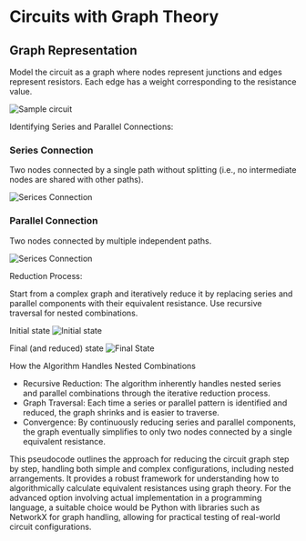 # Circuits with Graph Theory

## Graph Representation

Model the circuit as a graph where nodes represent junctions and edges represent resistors.
Each edge has a weight corresponding to the resistance value.

![Sample circuit](https://mg-2025p03.github.io/physics/_pics/circuits01.png)

Identifying Series and Parallel Connections:

### Series Connection

Two nodes connected by a single path without splitting (i.e., no intermediate nodes are shared with other paths).

![Serices Connection](https://mg-2025p03.github.io/physics/_pics/circuits02.png)

### Parallel Connection

Two nodes connected by multiple independent paths.

![Serices Connection](https://mg-2025p03.github.io/physics/_pics/circuits03.png)

Reduction Process:

Start from a complex graph and iteratively reduce it by replacing series and parallel components with their equivalent resistance.
Use recursive traversal for nested combinations.

Initial state
![Initial state](https://mg-2025p03.github.io/physics/_pics/circuits4.S.png)

Final (and reduced) state
![Final State](https://mg-2025p03.github.io/physics/_pics/circuits4.S02.png)

How the Algorithm Handles Nested Combinations

- Recursive Reduction: The algorithm inherently handles nested series and parallel combinations through the iterative reduction process.
- Graph Traversal: Each time a series or parallel pattern is identified and reduced, the graph shrinks and is easier to traverse.
- Convergence: By continuously reducing series and parallel components, the graph eventually simplifies to only two nodes connected by a single equivalent resistance.

This pseudocode outlines the approach for reducing the circuit graph step by step, handling both simple and complex configurations, including nested arrangements. It provides a robust framework for understanding how to algorithmically calculate equivalent resistances using graph theory.
For the advanced option involving actual implementation in a programming language, a suitable choice would be Python with libraries such as NetworkX for graph handling, allowing for practical testing of real-world circuit configurations.
